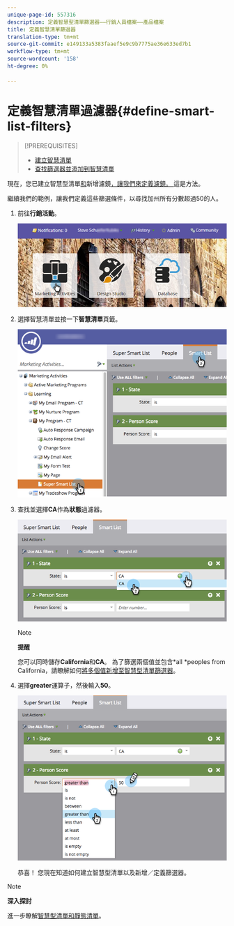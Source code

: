 ```yaml
---
unique-page-id: 557316
description: 定義智慧型清單篩選器——行銷人員檔案——產品檔案
title: 定義智慧清單篩選器
translation-type: tm+mt
source-git-commit: e149133a5383faaef5e9c9b7775ae36e633ed7b1
workflow-type: tm+mt
source-wordcount: '158'
ht-degree: 0%

---
```



# 定義智慧清單過濾器{#define-smart-list-filters}

>[!PREREQUISITES]
>
>* [建立智慧清單](create-a-smart-list.md)
>* [查找篩選器並添加到智慧清單](find-and-add-filters-to-a-smart-list.md)

>



現在，您已建立智慧型清單[和](create-a-smart-list.md)新增濾鏡[，讓我們來定義濾鏡。 ](find-and-add-filters-to-a-smart-list.md)這是方法。

繼續我們的範例，讓我們定義這些篩選條件，以尋找加州所有分數超過50的人。

1. 前往&#x200B;**行銷活動**。

   ![](assets/login-marketing-activities-1.png)

1. 選擇智慧清單並按一下&#x200B;**智慧清單**&#x200B;頁籤。

   ![](assets/smarlist-choosefilters.png)

1. 查找並選擇&#x200B;**CA**&#x200B;作為&#x200B;**狀態**&#x200B;過濾器。

   ![](assets/smartlistdefinefilters.png)

   >[!NOTE]
   >
   >**提醒**
   >
   >
   >您可以同時儲存&#x200B;**California**&#x200B;和&#x200B;**CA**。 為了篩選兩個值並包含*all *peoples from California，請瞭解如何[將多個值新增至智慧型清單篩選器](../../../../product-docs/core-marketo-concepts/smart-lists-and-static-lists/using-smart-lists/add-multiple-values-to-a-smart-list-filter.md)。

1. 選擇&#x200B;**greater**&#x200B;運算子，然後輸入&#x200B;**50**。

   ![](assets/smartlistfilter-personscore.png)

   恭喜！ 您現在知道如何建立智慧型清單以及新增／定義篩選器。

>[!NOTE]
>
>**深入探討**
>
>進一步瞭解[智慧型清單和靜態清單](http://docs.marketo.com/display/docs/smart+lists+and+static+lists)。

